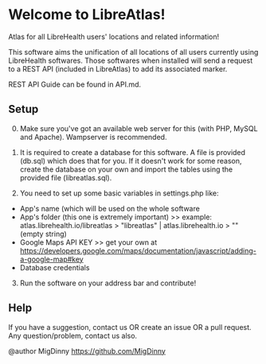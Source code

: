 # Welcome to LibreAtlas!
Atlas for all LibreHealth users' locations and related information!

This software aims the unification of all locations of all users currently using LibreHealth softwares.
Those softwares when installed will send a request to a REST API (included in LibreAtlas) to add its associated marker.

REST API Guide can be found in API.md.

## Setup

0. Make sure you've got an available web server for this (with PHP, MySQL and Apache). Wampserver is recommended.

1. It is required to create a database for this software. A file is provided (db.sql) which does that for you. If it doesn't work for some reason, create the database on your own and import the tables using the provided file (libreatlas.sql).

2. You need to set up some basic variables in settings.php like:
  * App's name (which will be used on the whole software
  * App's folder (this one is extremely important) >> example: atlas.librehealth.io/libreatlas > "libreatlas" | atlas.librehealth.io > "" (empty string)
  * Google Maps API KEY >> get your own at https://developers.google.com/maps/documentation/javascript/adding-a-google-map#key
  * Database credentials
  
3. Run the software on your address bar and contribute!

## Help

If you have a suggestion, contact us OR create an issue OR a pull request.
Any question/problem, contact us also.

@author MigDinny https://github.com/MigDinny
